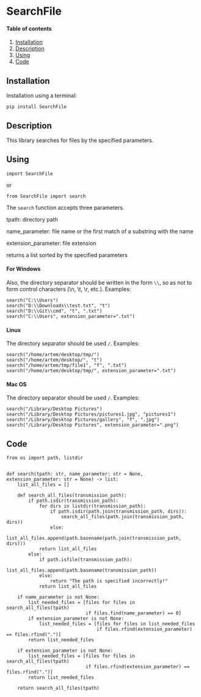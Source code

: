 # SearchFile
#### Table of contents
1. [Installation](#Installation)
2. [Description](#Description)
3. [Using](#Using)
4. [Code](#Code)
## Installation
Installation using a terminal:

```pip install SearchFile```
## Description
This library searches for files by the specified parameters.
## Using
```import SearchFile```

or

```from SearchFile import search```

The `search` function accepts three parameters.

tpath: directory path

name_parameter: file name or the first match of a substring with the name

extension_parameter: file extension

returns a list sorted by the specified parameters
#### For Windows
Also, the directory separator should be written in the form `\\`, so as not to form control characters (\n, \t, \r, etc.). Examples:
```
search("C:\\Users")
search("D:\\Downloads\\test.txt", "t")
search("D:\\Git\\cmd", "t", ".txt")
search("C:\\Users", extension_parameter=".txt")
```
#### Linux
The directory separator should be used `/`. Examples:
```
search("/home/artem/desktop/tmp/")
search("/home/artem/desktop/", "t")
search("/home/artem/tmp/file1", "f", ".txt")
search("/home/artem/desktop/tmp/", extension_parameter=".txt")
```
#### Mac OS
The directory separator should be used `/`. Examples:
```
search("/Library/Desktop Pictures")
search("/Library/Desktop Pictures/pictures1.jpg", "pictures1")
search("/Library/Desktop Pictures/gallery", "f", ".jpg")
search("/Library/Desktop Pictures", extension_parameter=".png")
```
## Code
```
from os import path, listdir


def search(tpath: str, name_parameter: str = None, extension_parameter: str = None) -> list:
    list_all_files = []

    def search_all_files(transmission_path):
        if path.isdir(transmission_path):
            for dirs in listdir(transmission_path):
                if path.isdir(path.join(transmission_path, dirs)):
                    search_all_files(path.join(transmission_path, dirs))
                else:
                    list_all_files.append(path.basename(path.join(transmission_path, dirs)))
            return list_all_files
        else:
            if path.isfile(transmission_path):
                list_all_files.append(path.basename(transmission_path))
            else:
                return "The path is specified incorrectly!"
            return list_all_files

    if name_parameter is not None:
        list_needed_files = [files for files in search_all_files(tpath)
                             if files.find(name_parameter) == 0]
        if extension_parameter is not None:
            list_needed_files = [files for files in list_needed_files
                                 if files.rfind(extension_parameter) == files.rfind(".")]
        return list_needed_files

    if extension_parameter is not None:
        list_needed_files = [files for files in search_all_files(tpath)
                             if files.rfind(extension_parameter) == files.rfind(".")]
        return list_needed_files

    return search_all_files(tpath)
```